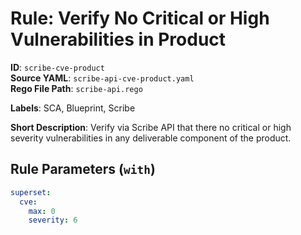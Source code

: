 # Rule: Verify No Critical or High Vulnerabilities in Product

**ID**: `scribe-cve-product`  
**Source YAML**: `scribe-api-cve-product.yaml`  
**Rego File Path**: `scribe-api.rego`  

**Labels**: SCA, Blueprint, Scribe

**Short Description**: Verify via Scribe API that there no critical or high severity vulnerabilities in any deliverable component of the product.

## Rule Parameters (`with`)

```yaml
superset:
  cve:
    max: 0
    severity: 6
```
